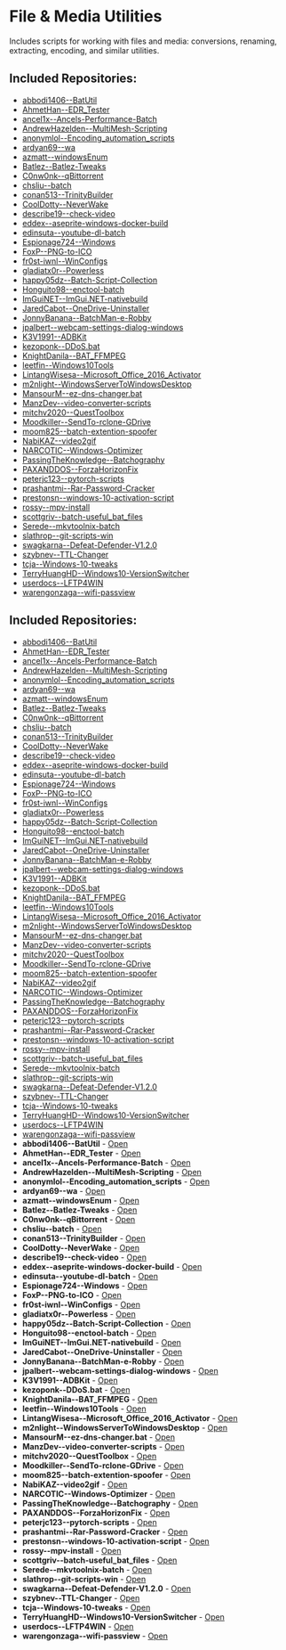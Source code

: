 # File & Media Utilities

Includes scripts for working with files and media: conversions, renaming, extracting, encoding, and similar utilities.

## Included Repositories:

- [abbodi1406--BatUtil](abbodi1406--BatUtil.Name)
- [AhmetHan--EDR_Tester](AhmetHan--EDR_Tester.Name)
- [ancel1x--Ancels-Performance-Batch](ancel1x--Ancels-Performance-Batch.Name)
- [AndrewHazelden--MultiMesh-Scripting](AndrewHazelden--MultiMesh-Scripting.Name)
- [anonymlol--Encoding_automation_scripts](anonymlol--Encoding_automation_scripts.Name)
- [ardyan69--wa](ardyan69--wa.Name)
- [azmatt--windowsEnum](azmatt--windowsEnum.Name)
- [Batlez--Batlez-Tweaks](Batlez--Batlez-Tweaks.Name)
- [C0nw0nk--qBittorrent](C0nw0nk--qBittorrent.Name)
- [chsliu--batch](chsliu--batch.Name)
- [conan513--TrinityBuilder](conan513--TrinityBuilder.Name)
- [CoolDotty--NeverWake](CoolDotty--NeverWake.Name)
- [describe19--check-video](describe19--check-video.Name)
- [eddex--aseprite-windows-docker-build](eddex--aseprite-windows-docker-build.Name)
- [edinsuta--youtube-dl-batch](edinsuta--youtube-dl-batch.Name)
- [Espionage724--Windows](Espionage724--Windows.Name)
- [FoxP--PNG-to-ICO](FoxP--PNG-to-ICO.Name)
- [fr0st-iwnl--WinConfigs](fr0st-iwnl--WinConfigs.Name)
- [gladiatx0r--Powerless](gladiatx0r--Powerless.Name)
- [happy05dz--Batch-Script-Collection](happy05dz--Batch-Script-Collection.Name)
- [Honguito98--enctool-batch](Honguito98--enctool-batch.Name)
- [ImGuiNET--ImGui.NET-nativebuild](ImGuiNET--ImGui.NET-nativebuild.Name)
- [JaredCabot--OneDrive-Uninstaller](JaredCabot--OneDrive-Uninstaller.Name)
- [JonnyBanana--BatchMan-e-Robby](JonnyBanana--BatchMan-e-Robby.Name)
- [jpalbert--webcam-settings-dialog-windows](jpalbert--webcam-settings-dialog-windows.Name)
- [K3V1991--ADBKit](K3V1991--ADBKit.Name)
- [kezoponk--DDoS.bat](kezoponk--DDoS.bat.Name)
- [KnightDanila--BAT_FFMPEG](KnightDanila--BAT_FFMPEG.Name)
- [leetfin--Windows10Tools](leetfin--Windows10Tools.Name)
- [LintangWisesa--Microsoft_Office_2016_Activator](LintangWisesa--Microsoft_Office_2016_Activator.Name)
- [m2nlight--WindowsServerToWindowsDesktop](m2nlight--WindowsServerToWindowsDesktop.Name)
- [MansourM--ez-dns-changer.bat](MansourM--ez-dns-changer.bat.Name)
- [ManzDev--video-converter-scripts](ManzDev--video-converter-scripts.Name)
- [mitchv2020--QuestToolbox](mitchv2020--QuestToolbox.Name)
- [Moodkiller--SendTo-rclone-GDrive](Moodkiller--SendTo-rclone-GDrive.Name)
- [moom825--batch-extention-spoofer](moom825--batch-extention-spoofer.Name)
- [NabiKAZ--video2gif](NabiKAZ--video2gif.Name)
- [NARCOTIC--Windows-Optimizer](NARCOTIC--Windows-Optimizer.Name)
- [PassingTheKnowledge--Batchography](PassingTheKnowledge--Batchography.Name)
- [PAXANDDOS--ForzaHorizonFix](PAXANDDOS--ForzaHorizonFix.Name)
- [peterjc123--pytorch-scripts](peterjc123--pytorch-scripts.Name)
- [prashantmi--Rar-Password-Cracker](prashantmi--Rar-Password-Cracker.Name)
- [prestonsn--windows-10-activation-script](prestonsn--windows-10-activation-script.Name)
- [rossy--mpv-install](rossy--mpv-install.Name)
- [scottgriv--batch-useful_bat_files](scottgriv--batch-useful_bat_files.Name)
- [Serede--mkvtoolnix-batch](Serede--mkvtoolnix-batch.Name)
- [slathrop--git-scripts-win](slathrop--git-scripts-win.Name)
- [swagkarna--Defeat-Defender-V1.2.0](swagkarna--Defeat-Defender-V1.2.0.Name)
- [szybnev--TTL-Changer](szybnev--TTL-Changer.Name)
- [tcja--Windows-10-tweaks](tcja--Windows-10-tweaks.Name)
- [TerryHuangHD--Windows10-VersionSwitcher](TerryHuangHD--Windows10-VersionSwitcher.Name)
- [userdocs--LFTP4WIN](userdocs--LFTP4WIN.Name)
- [warengonzaga--wifi-passview](warengonzaga--wifi-passview.Name)

## Included Repositories:

- [abbodi1406--BatUtil](abbodi1406--BatUtil.Name)
- [AhmetHan--EDR_Tester](AhmetHan--EDR_Tester.Name)
- [ancel1x--Ancels-Performance-Batch](ancel1x--Ancels-Performance-Batch.Name)
- [AndrewHazelden--MultiMesh-Scripting](AndrewHazelden--MultiMesh-Scripting.Name)
- [anonymlol--Encoding_automation_scripts](anonymlol--Encoding_automation_scripts.Name)
- [ardyan69--wa](ardyan69--wa.Name)
- [azmatt--windowsEnum](azmatt--windowsEnum.Name)
- [Batlez--Batlez-Tweaks](Batlez--Batlez-Tweaks.Name)
- [C0nw0nk--qBittorrent](C0nw0nk--qBittorrent.Name)
- [chsliu--batch](chsliu--batch.Name)
- [conan513--TrinityBuilder](conan513--TrinityBuilder.Name)
- [CoolDotty--NeverWake](CoolDotty--NeverWake.Name)
- [describe19--check-video](describe19--check-video.Name)
- [eddex--aseprite-windows-docker-build](eddex--aseprite-windows-docker-build.Name)
- [edinsuta--youtube-dl-batch](edinsuta--youtube-dl-batch.Name)
- [Espionage724--Windows](Espionage724--Windows.Name)
- [FoxP--PNG-to-ICO](FoxP--PNG-to-ICO.Name)
- [fr0st-iwnl--WinConfigs](fr0st-iwnl--WinConfigs.Name)
- [gladiatx0r--Powerless](gladiatx0r--Powerless.Name)
- [happy05dz--Batch-Script-Collection](happy05dz--Batch-Script-Collection.Name)
- [Honguito98--enctool-batch](Honguito98--enctool-batch.Name)
- [ImGuiNET--ImGui.NET-nativebuild](ImGuiNET--ImGui.NET-nativebuild.Name)
- [JaredCabot--OneDrive-Uninstaller](JaredCabot--OneDrive-Uninstaller.Name)
- [JonnyBanana--BatchMan-e-Robby](JonnyBanana--BatchMan-e-Robby.Name)
- [jpalbert--webcam-settings-dialog-windows](jpalbert--webcam-settings-dialog-windows.Name)
- [K3V1991--ADBKit](K3V1991--ADBKit.Name)
- [kezoponk--DDoS.bat](kezoponk--DDoS.bat.Name)
- [KnightDanila--BAT_FFMPEG](KnightDanila--BAT_FFMPEG.Name)
- [leetfin--Windows10Tools](leetfin--Windows10Tools.Name)
- [LintangWisesa--Microsoft_Office_2016_Activator](LintangWisesa--Microsoft_Office_2016_Activator.Name)
- [m2nlight--WindowsServerToWindowsDesktop](m2nlight--WindowsServerToWindowsDesktop.Name)
- [MansourM--ez-dns-changer.bat](MansourM--ez-dns-changer.bat.Name)
- [ManzDev--video-converter-scripts](ManzDev--video-converter-scripts.Name)
- [mitchv2020--QuestToolbox](mitchv2020--QuestToolbox.Name)
- [Moodkiller--SendTo-rclone-GDrive](Moodkiller--SendTo-rclone-GDrive.Name)
- [moom825--batch-extention-spoofer](moom825--batch-extention-spoofer.Name)
- [NabiKAZ--video2gif](NabiKAZ--video2gif.Name)
- [NARCOTIC--Windows-Optimizer](NARCOTIC--Windows-Optimizer.Name)
- [PassingTheKnowledge--Batchography](PassingTheKnowledge--Batchography.Name)
- [PAXANDDOS--ForzaHorizonFix](PAXANDDOS--ForzaHorizonFix.Name)
- [peterjc123--pytorch-scripts](peterjc123--pytorch-scripts.Name)
- [prashantmi--Rar-Password-Cracker](prashantmi--Rar-Password-Cracker.Name)
- [prestonsn--windows-10-activation-script](prestonsn--windows-10-activation-script.Name)
- [rossy--mpv-install](rossy--mpv-install.Name)
- [scottgriv--batch-useful_bat_files](scottgriv--batch-useful_bat_files.Name)
- [Serede--mkvtoolnix-batch](Serede--mkvtoolnix-batch.Name)
- [slathrop--git-scripts-win](slathrop--git-scripts-win.Name)
- [swagkarna--Defeat-Defender-V1.2.0](swagkarna--Defeat-Defender-V1.2.0.Name)
- [szybnev--TTL-Changer](szybnev--TTL-Changer.Name)
- [tcja--Windows-10-tweaks](tcja--Windows-10-tweaks.Name)
- [TerryHuangHD--Windows10-VersionSwitcher](TerryHuangHD--Windows10-VersionSwitcher.Name)
- [userdocs--LFTP4WIN](userdocs--LFTP4WIN.Name)
- [warengonzaga--wifi-passview](warengonzaga--wifi-passview.Name)
- **abbodi1406--BatUtil** - [Open](./abbodi1406--BatUtil)
- **AhmetHan--EDR_Tester** - [Open](./AhmetHan--EDR_Tester)
- **ancel1x--Ancels-Performance-Batch** - [Open](./ancel1x--Ancels-Performance-Batch)
- **AndrewHazelden--MultiMesh-Scripting** - [Open](./AndrewHazelden--MultiMesh-Scripting)
- **anonymlol--Encoding_automation_scripts** - [Open](./anonymlol--Encoding_automation_scripts)
- **ardyan69--wa** - [Open](./ardyan69--wa)
- **azmatt--windowsEnum** - [Open](./azmatt--windowsEnum)
- **Batlez--Batlez-Tweaks** - [Open](./Batlez--Batlez-Tweaks)
- **C0nw0nk--qBittorrent** - [Open](./C0nw0nk--qBittorrent)
- **chsliu--batch** - [Open](./chsliu--batch)
- **conan513--TrinityBuilder** - [Open](./conan513--TrinityBuilder)
- **CoolDotty--NeverWake** - [Open](./CoolDotty--NeverWake)
- **describe19--check-video** - [Open](./describe19--check-video)
- **eddex--aseprite-windows-docker-build** - [Open](./eddex--aseprite-windows-docker-build)
- **edinsuta--youtube-dl-batch** - [Open](./edinsuta--youtube-dl-batch)
- **Espionage724--Windows** - [Open](./Espionage724--Windows)
- **FoxP--PNG-to-ICO** - [Open](./FoxP--PNG-to-ICO)
- **fr0st-iwnl--WinConfigs** - [Open](./fr0st-iwnl--WinConfigs)
- **gladiatx0r--Powerless** - [Open](./gladiatx0r--Powerless)
- **happy05dz--Batch-Script-Collection** - [Open](./happy05dz--Batch-Script-Collection)
- **Honguito98--enctool-batch** - [Open](./Honguito98--enctool-batch)
- **ImGuiNET--ImGui.NET-nativebuild** - [Open](./ImGuiNET--ImGui.NET-nativebuild)
- **JaredCabot--OneDrive-Uninstaller** - [Open](./JaredCabot--OneDrive-Uninstaller)
- **JonnyBanana--BatchMan-e-Robby** - [Open](./JonnyBanana--BatchMan-e-Robby)
- **jpalbert--webcam-settings-dialog-windows** - [Open](./jpalbert--webcam-settings-dialog-windows)
- **K3V1991--ADBKit** - [Open](./K3V1991--ADBKit)
- **kezoponk--DDoS.bat** - [Open](./kezoponk--DDoS.bat)
- **KnightDanila--BAT_FFMPEG** - [Open](./KnightDanila--BAT_FFMPEG)
- **leetfin--Windows10Tools** - [Open](./leetfin--Windows10Tools)
- **LintangWisesa--Microsoft_Office_2016_Activator** - [Open](./LintangWisesa--Microsoft_Office_2016_Activator)
- **m2nlight--WindowsServerToWindowsDesktop** - [Open](./m2nlight--WindowsServerToWindowsDesktop)
- **MansourM--ez-dns-changer.bat** - [Open](./MansourM--ez-dns-changer.bat)
- **ManzDev--video-converter-scripts** - [Open](./ManzDev--video-converter-scripts)
- **mitchv2020--QuestToolbox** - [Open](./mitchv2020--QuestToolbox)
- **Moodkiller--SendTo-rclone-GDrive** - [Open](./Moodkiller--SendTo-rclone-GDrive)
- **moom825--batch-extention-spoofer** - [Open](./moom825--batch-extention-spoofer)
- **NabiKAZ--video2gif** - [Open](./NabiKAZ--video2gif)
- **NARCOTIC--Windows-Optimizer** - [Open](./NARCOTIC--Windows-Optimizer)
- **PassingTheKnowledge--Batchography** - [Open](./PassingTheKnowledge--Batchography)
- **PAXANDDOS--ForzaHorizonFix** - [Open](./PAXANDDOS--ForzaHorizonFix)
- **peterjc123--pytorch-scripts** - [Open](./peterjc123--pytorch-scripts)
- **prashantmi--Rar-Password-Cracker** - [Open](./prashantmi--Rar-Password-Cracker)
- **prestonsn--windows-10-activation-script** - [Open](./prestonsn--windows-10-activation-script)
- **rossy--mpv-install** - [Open](./rossy--mpv-install)
- **scottgriv--batch-useful_bat_files** - [Open](./scottgriv--batch-useful_bat_files)
- **Serede--mkvtoolnix-batch** - [Open](./Serede--mkvtoolnix-batch)
- **slathrop--git-scripts-win** - [Open](./slathrop--git-scripts-win)
- **swagkarna--Defeat-Defender-V1.2.0** - [Open](./swagkarna--Defeat-Defender-V1.2.0)
- **szybnev--TTL-Changer** - [Open](./szybnev--TTL-Changer)
- **tcja--Windows-10-tweaks** - [Open](./tcja--Windows-10-tweaks)
- **TerryHuangHD--Windows10-VersionSwitcher** - [Open](./TerryHuangHD--Windows10-VersionSwitcher)
- **userdocs--LFTP4WIN** - [Open](./userdocs--LFTP4WIN)
- **warengonzaga--wifi-passview** - [Open](./warengonzaga--wifi-passview)

